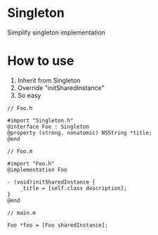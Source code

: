 # Singleton
Simplify singleton implementation

# How to use
1. Inherit from Singleton
2. Override "initSharedInstance"
3. So easy

```
// Foo.h

#import "Singleton.h"
@interface Foo : Singleton
@property (strong, nonatomic) NSString *title;
@end
```

```
// Foo.m

#import "Foo.h"
@implementation Foo

- (void)initSharedInstance {
    _title = [self.class description];
}
@end
```

```
// main.m

Foo *foo = [Foo sharedInstance];
```
